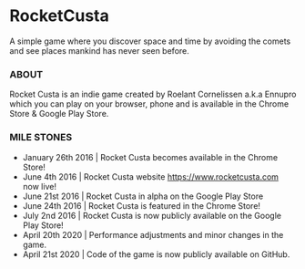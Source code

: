 # RocketCusta
A simple game where you discover space and time by avoiding the comets and see places mankind has never seen before.

### ABOUT
Rocket Custa is an indie game created by Roelant Cornelissen a.k.a Ennupro which you can play on your browser, phone and is available in the Chrome Store & Google Play Store.

### MILE STONES
- January 26th 2016 | Rocket Custa becomes available in the Chrome Store!
- June 4th 2016 | Rocket Custa website <a href="https://www.rocketcusta.com" title="Rocket Custa">https://www.rocketcusta.com</a> now live!
- June 21st 2016 | Rocket Custa in alpha on the Google Play Store
- June 24th 2016 | Rocket Custa is featured in the Chrome Store!
- July 2nd 2016 | Rocket Custa is now publicly available on the Google Play Store!
- April 20th 2020 | Performance adjustments and minor changes in the game.
- April 21st 2020 | Code of the game is now publicly available on GitHub.
